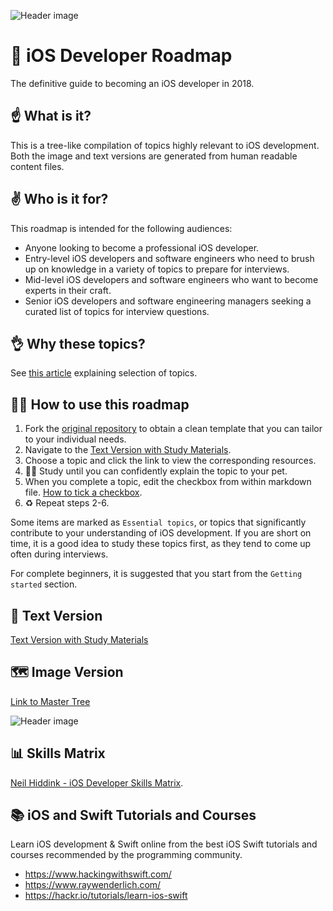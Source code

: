 ![Header image](headerImage.png)
# 🚀 iOS Developer Roadmap 
The definitive guide to becoming an iOS developer in 2018.

## ☝️ What is it?
This is a tree-like compilation of topics highly relevant to iOS development. Both the image and text versions are generated from human readable content files.

## ✌️ Who is it for?
This roadmap is intended for the following audiences:

- Anyone looking to become a professional iOS developer.
- Entry-level iOS developers and software engineers who need to brush up on knowledge in a variety of topics to prepare for interviews.
- Mid-level iOS developers and software engineers who want to become experts in their craft.
- Senior iOS developers and software engineering managers seeking a curated list of topics for interview questions.

## 👌 Why these topics?
See [this article](https://medium.com/@borlov/c9a24f413457) explaining selection of topics.

## 👨‍🎓 How to use this roadmap
1. Fork the [original repository](https://www.github.com/BohdanOrlov/iOS-Developer-Roadmap/) to obtain a clean template that you can tailor to your individual needs.
2. Navigate to the [Text Version with Study Materials](RoadmapProject/Script/Generated/ROADMAP.md).
3. Choose a topic and click the link to view the corresponding resources.
4. 🐶🐱 Study until you can confidently explain the topic to your pet.
5. When you complete a topic, edit the checkbox from within markdown file. [How to tick a checkbox](HowTo/HOWTOCHECKBOX.md).
6. ♻️ Repeat steps 2-6.

Some items are marked as `Essential topics`, or topics that significantly contribute to your understanding of iOS development. If you are short on time, it is a good idea to study these topics first, as they tend to come up often during interviews.

For complete beginners, it is suggested that you start from the `Getting started` section.

## 📝 Text Version

[Text Version with Study Materials](RoadmapProject/Script/Generated/ROADMAP.md)

## 🗺 Image Version 

[Link to Master Tree](RoadmapProject/Script/Generated/ROADMAP.png)

![Header image](RoadmapProject/Script/Generated/ESSENTIALROADMAP.png)

## 📊 Skills Matrix

[Neil Hiddink - iOS Developer Skills Matrix](https://github.com/nhiddink/iOSDeveloperSkillsMatrix).

## 📚 iOS and Swift Tutorials and Courses

Learn iOS development & Swift online from the best iOS Swift tutorials and courses recommended by the programming community. 

- https://www.hackingwithswift.com/
- https://www.raywenderlich.com/
- https://hackr.io/tutorials/learn-ios-swift
